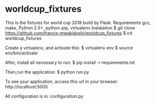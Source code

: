 # worldcup_fixtures
This is the fixtures for world cup 2018 build by Flask.
Requirements
gcc, make, Python 2.5+, python-pip, virtualenv
Instalation
$ git clone https://github.com/francis-mwakidoshi/worldcup_fixtures
$ cd worldcup_fixtures

Create a virtualenv, and activate this:
$ virtualenv env
$ source env/bin/activate

After, install all necessary to run:
$ pip install -r requirements.txt

Then,run the application:
$ python run.py

To see your application, access this url in your browser:
http://localhost:5000

All configuration is in: configuration.py

